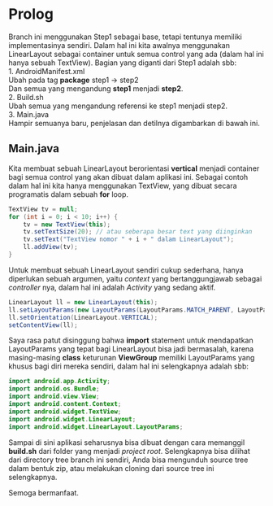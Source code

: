 # Prolog
Branch ini menggunakan Step1 sebagai base, tetapi tentunya memiliki implementasinya sendiri.
Dalam hal ini kita awalnya menggunakan LinearLayout sebagai container untuk semua control yang ada (dalam hal ini hanya sebuah TextView).
Bagian yang diganti dari Step1 adalah sbb:      
     1. AndroidManifest.xml     
     Ubah pada tag **package** step1 -> step2      
     Dan semua yang mengandung **step1** menjadi **step2**.     
     2. Build.sh            
     Ubah semua yang mengandung referensi ke step1 menjadi step2.     
     3. Main.java     
     Hampir semuanya baru, penjelasan dan detilnya digambarkan di bawah ini.
     
## Main.java
Kita membuat sebuah LinearLayout berorientasi **vertical** menjadi container bagi semua control yang akan dibuat dalam aplikasi ini.
Sebagai contoh dalam hal ini kita hanya menggunakan TextView, yang dibuat secara programatis dalam sebuah **for** loop.
```java
TextView tv = null;
for (int i = 0; i < 10; i++) {
    tv = new TextView(this);
    tv.setTextSize(20); // atau seberapa besar text yang diinginkan
    tv.setText("TextView nomor " + i + " dalam LinearLayout");
    ll.addView(tv);
}
```
Untuk membuat sebuah LinearLayout sendiri cukup sederhana, hanya diperlukan sebuah argumen, yaitu _context_ 
yang bertanggungjawab sebagai *controller* nya, dalam hal ini adalah *Activity* yang sedang aktif.     
```java
LinearLayout ll = new LinearLayout(this);
ll.setLayoutParams(new LayoutParams(LayoutParams.MATCH_PARENT, LayoutParams.MATCH_PARENT));
ll.setOrientation(LinearLayout.VERTICAL);
setContentView(ll);
```
Saya rasa patut disinggung bahwa **import** statement untuk mendapatkan LayoutParams yang tepat bagi LinearLayout bisa jadi
bermasalah, karena masing-masing **class** keturunan **ViewGroup** memiliki LayoutParams yang khusus bagi diri mereka sendiri,
dalam hal ini selengkapnya adalah sbb:   
```java
import android.app.Activity;
import android.os.Bundle;
import android.view.View;
import android.content.Context;
import android.widget.TextView;
import android.widget.LinearLayout;
import android.widget.LinearLayout.LayoutParams;
```
Sampai di sini aplikasi seharusnya bisa dibuat dengan cara memanggil **build.sh** dari folder yang menjadi _project root_.
     Selengkapnya bisa dilihat dari directory tree branch ini sendiri, Anda bisa mengunduh source tree dalam bentuk zip, atau
     melakukan cloning dari source tree ini selengkapnya.

Semoga bermanfaat.

